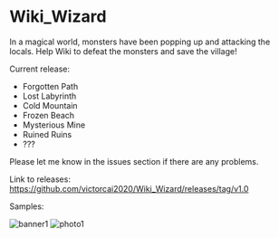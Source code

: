 # Wiki_Wizard
In a magical world, monsters have been popping up and attacking the locals. Help Wiki to defeat the monsters and save the village!

Current release:

  - Forgotten Path
  - Lost Labyrinth
  - Cold Mountain
  - Frozen Beach
  - Mysterious Mine
  - Ruined Ruins
  - ??? 
  
Please let me know in the issues section if there are any problems.

Link to releases: https://github.com/victorcai2020/Wiki_Wizard/releases/tag/v1.0

Samples:

![banner1](https://user-images.githubusercontent.com/62484134/131260549-b913c36e-5120-4d6a-b0e2-ca1b2ff3d5b5.png)
![photo1](https://user-images.githubusercontent.com/62484134/131260553-e32da4f4-e2da-4a29-aa83-e70629224a47.png)

